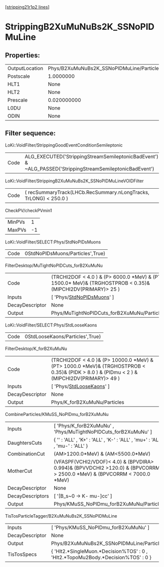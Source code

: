 [[stripping21r1p2 lines]](./stripping21r1p2-index)

# StrippingB2XuMuNuBs2K_SSNoPIDMuLine

## Properties:

|                |                                           |
|----------------|-------------------------------------------|
| OutputLocation | Phys/B2XuMuNuBs2K_SSNoPIDMuLine/Particles |
| Postscale      | 1.0000000                                 |
| HLT1           | None                                      |
| HLT2           | None                                      |
| Prescale       | 0.020000000                               |
| L0DU           | None                                      |
| ODIN           | None                                      |

## Filter sequence:

LoKi::VoidFilter/StrippingGoodEventConditionSemileptonic

|      |                                                                                                          |
|------|----------------------------------------------------------------------------------------------------------|
| Code | ALG_EXECUTED('StrippingStreamSemileptonicBadEvent') & ~ALG_PASSED('StrippingStreamSemileptonicBadEvent') |

LoKi::VoidFilter/StrippingB2XuMuNuBs2K_SSNoPIDMuLineVOIDFilter

|      |                                                                   |
|------|-------------------------------------------------------------------|
| Code | ( recSummaryTrack(LHCb.RecSummary.nLongTracks, TrLONG) \< 250.0 ) |

CheckPV/checkPVmin1

|        |     |
|--------|-----|
| MinPVs | 1   |
| MaxPVs | -1  |

LoKi::VoidFilter/SELECT:Phys/StdNoPIDsMuons

|      |                                  |
|------|----------------------------------|
| Code | 0StdNoPIDsMuons/Particles',True) |

FilterDesktop/MuTightNoPIDCuts_forB2XuMuNu

|                 |                                                                                                                   |
|-----------------|-------------------------------------------------------------------------------------------------------------------|
| Code            | (TRCHI2DOF \< 4.0 ) & (P\> 6000.0 \*MeV) & (PT\> 1500.0\* MeV)& (TRGHOSTPROB \< 0.35)& (MIPCHI2DV(PRIMARY)\> 25 ) |
| Inputs          | [ 'Phys/[StdNoPIDsMuons](./stripping21r1p2-commonparticles-stdnopidsmuons)' ]                                   |
| DecayDescriptor | None                                                                                                              |
| Output          | Phys/MuTightNoPIDCuts_forB2XuMuNu/Particles                                                                       |

LoKi::VoidFilter/SELECT:Phys/StdLooseKaons

|      |                                 |
|------|---------------------------------|
| Code | 0StdLooseKaons/Particles',True) |

FilterDesktop/K_forB2XuMuNu

|                 |                                                                                                                                                    |
|-----------------|----------------------------------------------------------------------------------------------------------------------------------------------------|
| Code            | (TRCHI2DOF \< 4.0 )& (P\> 10000.0 \*MeV) & (PT\> 1000.0 \*MeV)& (TRGHOSTPROB \< 0.35)& (PIDK \> 8.0 ) & (PIDmu \< 2 ) & (MIPCHI2DV(PRIMARY)\> 49 ) |
| Inputs          | [ 'Phys/[StdLooseKaons](./stripping21r1p2-commonparticles-stdloosekaons)' ]                                                                      |
| DecayDescriptor | None                                                                                                                                               |
| Output          | Phys/K_forB2XuMuNu/Particles                                                                                                                       |

CombineParticles/KMuSS_NoPIDmu_forB2XuMuNu

|                  |                                                                                                                               |
|------------------|-------------------------------------------------------------------------------------------------------------------------------|
| Inputs           | [ 'Phys/K_forB2XuMuNu' , 'Phys/MuTightNoPIDCuts_forB2XuMuNu' ]                                                              |
| DaughtersCuts    | { '' : 'ALL' , 'K+' : 'ALL' , 'K-' : 'ALL' , 'mu+' : 'ALL' , 'mu-' : 'ALL' }                                                  |
| CombinationCut   | (AM\>1200.0\*MeV) & (AM\<5500.0\*MeV)                                                                                         |
| MotherCut        | (VFASPF(VCHI2/VDOF)\< 4.0) & (BPVDIRA\> 0.994)& (BPVVDCHI2 \>120.0) & (BPVCORRM \> 2500.0 \*MeV) & (BPVCORRM \< 7000.0 \*MeV) |
| DecayDescriptor  | None                                                                                                                          |
| DecayDescriptors | [ '[B_s~0 -\> K- mu-]cc' ]                                                                                                |
| Output           | Phys/KMuSS_NoPIDmu_forB2XuMuNu/Particles                                                                                      |

TisTosParticleTagger/B2XuMuNuBs2K_SSNoPIDMuLine

|                 |                                                                                      |
|-----------------|--------------------------------------------------------------------------------------|
| Inputs          | [ 'Phys/KMuSS_NoPIDmu_forB2XuMuNu' ]                                               |
| DecayDescriptor | None                                                                                 |
| Output          | Phys/B2XuMuNuBs2K_SSNoPIDMuLine/Particles                                            |
| TisTosSpecs     | { 'Hlt2.\*SingleMuon.\*Decision%TOS' : 0 , 'Hlt2.\*TopoMu2Body.\*Decision%TOS' : 0 } |
